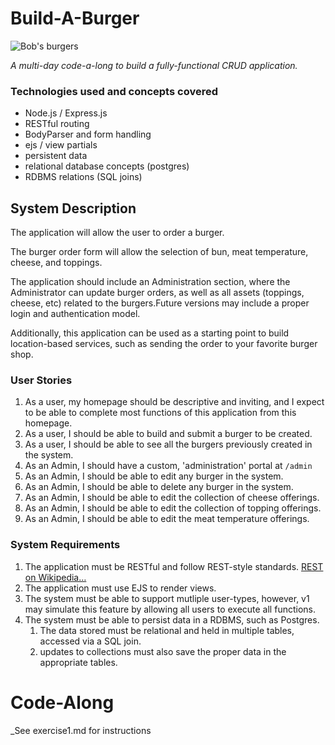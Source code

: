 # Build-A-Burger
![Bob's burgers](http://www.themarysue.com/wp-content/uploads/2014/10/bobsburgers.jpg)

*A multi-day code-a-long to build a fully-functional CRUD application.*


### Technologies used and concepts covered

- Node.js / Express.js
- RESTful routing
- BodyParser and form handling
- ejs / view partials
- persistent data
- relational database concepts (postgres)
- RDBMS relations (SQL joins)


## System Description
The application will allow the user to order a burger. 

The burger order form will allow the selection of bun, meat temperature, cheese, and toppings.

The application should include an Administration section, where the Administrator can update  burger orders, as well as all assets (toppings, cheese, etc) related to the burgers.Future versions may include a proper login and authentication model. 

Additionally, this application can be used as a starting point to build location-based services, such as sending the order to your favorite burger shop.


### User Stories
1. As a user, my homepage should be descriptive and inviting, and I expect to be able to complete most functions of this application from this homepage. 
1. As a user, I should be able to build and submit a burger to be created.
1. As a user, I should be able to see all the burgers previously created in the system. 
1. As an Admin, I should have a custom, 'administration' portal at `/admin`
1. As an Admin, I should be able to edit any burger in the system. 
1. As an Admin, I should be able to delete any burger in the system.
1. As an Admin, I should be able to edit the collection of cheese offerings.
1. As an Admin, I should be able to edit the collection of topping offerings.
1. As an Admin, I should be able to edit the meat temperature offerings.

### System Requirements
1. The application must be RESTful and follow REST-style standards. [REST on Wikipedia…](https://en.wikipedia.org/wiki/Representational_state_transfer)
1. The application must use EJS to render views. 
1. The system must be able to support mutliple user-types, however, v1 may simulate this feature by allowing all users to execute all functions. 
1. The system must be able to persist data in a RDBMS, such as Postgres.
	1. The data stored must be relational and held in multiple tables, accessed via a SQL join. 
	1. updates to collections must also save the proper data in the appropriate tables. 

# Code-Along
_See exercise1.md for instructions
